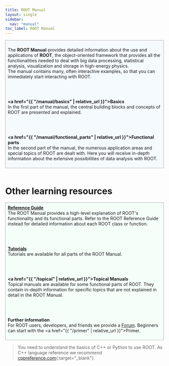 ```yaml
---
title: ROOT Manual
layout: single
sidebar:
  nav: "manual"
toc_label: ROOT Manual
---
```


<div style="border:1px; border-style:solid; border-color:#AAAAAA; background-color:#f5faff; padding: 0.5em;">

The <b>ROOT Manual</b> provides detailed information about the use and applications of
<b>ROOT</b>, the object-oriented framework that provides all the functionalities needed
to deal with big data processing, statistical analysis, visualization and storage in
high-energy physics.<br>The manual contains many, often interactive examples, so that you
can immediately start interacting with ROOT.

<br><br>

<b><a href="{{ "/manual/basics" | relative_url }}">Basics</a></b><br>
In the first part of the manual, the central building blocks and concepts of ROOT are
presented and explained.

<br><br>

<b><a href="{{ "/manual/functional_parts" | relative_url }}">Functional parts</a></b><br>
In the second part of the manual, the numerous application areas and special topics of ROOT
are dealt with. Here you will receive in-depth information about the extensive possibilities
of data analysis with ROOT.
</div>

<br>
<h1>Other learning resources</h1>

<div style="border:1px; border-style:solid; border-color:#AAAAAA; background-color:#f5fffa; padding: 0.5em;">
<b><a href="https://root.cern/doc/master/" target="_blank">Reference Guide</a></b><br>
The ROOT Manual provides a high-level explanation of ROOT's functionality and its functional parts.
Refer to the ROOT Reference Guide instead for detailed information about each ROOT class or function.

<br><br>

<b><a href="https://root.cern/doc/master/group__Tutorials.html" target="_blank">Tutorials</a></b><br>
Tutorials are available for all parts of the ROOT Manual.

<br><br>

<b><a href="{{ "/topical" | relative_url }}">Topical Manuals</a></b><br>
Topical manuals are available for some functional parts of ROOT. They contain in-depth
information for specific topics that are not explained in detail in the ROOT Manual.

<br><br>

<b>Further information</b><br>
For ROOT users, developers, and friends we provide a <a href="https://root-forum.cern.ch/" target="_blank">Forum</a>.
Beginners can start with the <a href="{{ "/primer" | relative_url }}">Primer</a>.

</div>


> You need to understand the basics of C++ or Python to use ROOT. As C++ language
> reference we recommend [cppreference.com](https://en.cppreference.com/w/cpp){:target="_blank"}.